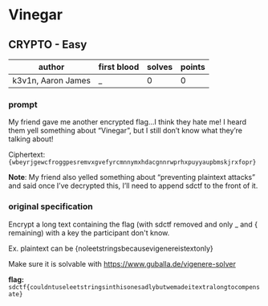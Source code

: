 # Vinegar
## CRYPTO - Easy
| author             | first blood | solves | points |
|--------------------| --- | --- | --- |
| k3v1n, Aaron James | _ | 0 | 0 |
### prompt
My friend gave me another encrypted flag...I think they hate me!
I heard them yell something about “Vinegar”, but I still don’t know what they’re talking about!

Ciphertext: `{wbeyrjgewcfroggpesremvxgvefyrcmnnymxhdacgnnrwprhxpuyyaupbmskjrxfopr}`

**Note**: My friend also yelled something about “preventing plaintext attacks” and said once I’ve decrypted this, I’ll need to append sdctf to the front of it.

### original specification
Encrypt a long text containing the flag (with sdctf removed and only _ and { remaining) with a key the participant don't know. 

Ex. plaintext can be
{noleetstringsbecausevigenereistextonly}

Make sure it is solvable with https://www.guballa.de/vigenere-solver

**flag:** `sdctf{couldntuseleetstringsinthisonesadlybutwemadeitextralongtocompensate}`

